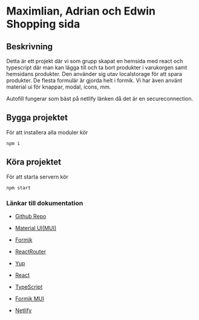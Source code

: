 # Maximlian, Adrian och Edwin Shopping sida

## Beskrivning

Detta är ett projekt där vi som grupp skapat en hemsida med react och typescript där man kan lägga till och ta bort produkter i varukorgen samt hemsidans produkter. Den använder sig utav localstorage för att spara produkter. De flesta formulär är gjorda helt i formik. Vi har även använt material ui för knappar, modal, icons, mm. 

Autofill fungerar som bäst på netlify länken då det är en secureconnection. 

## Bygga projektet

För att installera alla moduler kör

```
npm i
```

## Köra projektet

För att starta servern kör

```
npm start
```

### Länkar till dokumentation

* [Github Repo](https://github.com/PettoDavida/typescript-miniprojekt-2)

* [Material UI(MUI)](https://mui.com/getting-started/installation/)

* [Formik](https://formik.org/docs/overview)

* [ReactRouter](https://reactrouter.com/docs/en/v6)

* [Yup](https://github.com/jquense/yup/blob/master/README.md)

* [React](https://reactjs.org/docs/getting-started.html)

* [TypeScript](https://www.typescriptlang.org/docs/)

* [Formik MUI](https://stackworx.github.io/formik-mui/)

* [Netlify](https://typescript-miniprojekt-2.netlify.app)